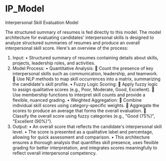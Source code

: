 # IP_Model
Interpersonal Skill Evaluation Model

The structured summary of resumes is fed directly to this model. 
The model architecture for evaluating candidates' interpersonal skills is designed to analyze structured summaries of resumes and produce an overall interpersonal skill score. Here's an overview of the process: 
1.	Input:
•	Structured summary of resumes containing details about skills, projects, leadership roles, and activities.
2.	Model Process:
•	Quantitative Analysis:
	Count the presence of key interpersonal skills such as communication, leadership, and teamwork.
	Use NLP methods to map skill occurrences into a matrix, summarizing the candidate's skill profile.
•	Fuzzy Logic Scoring:
	Apply fuzzy logic to assign qualitative scores (e.g., Poor, Moderate, Good, Excellent).
	Use membership functions to interpret skill counts and provide a flexible, nuanced grading.
•	Weighted Aggregation:
	Combine individual skill scores using category-specific weights.
	Aggregate the scores to produce an average that forms the overall evaluation.
	Classify the overall score using fuzzy categories (e.g., "Good (75%)", "Excellent (90%)").
3.	Output:
•	An overall score that reflects the candidate's interpersonal skill level.
•	The score is presented as a qualitative label and percentage, allowing for quick assessment and comparison.
•	This architecture ensures a thorough analysis that quantifies skill presence, uses flexible grading for better interpretation, and integrates scores meaningfully to reflect overall interpersonal competency.

